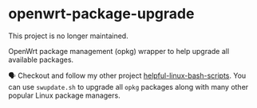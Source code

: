 # openwrt-package-upgrade

This project is no longer maintained.

OpenWrt package management (opkg) wrapper to help upgrade all available packages.

🗣️ Checkout and follow my other project [helpful-linux-bash-scripts](https://github.com/robertlarocca/helpful-linux-bash-scripts). You can use `swupdate.sh` to upgrade all `opkg` packages along with many other popular Linux package managers.

